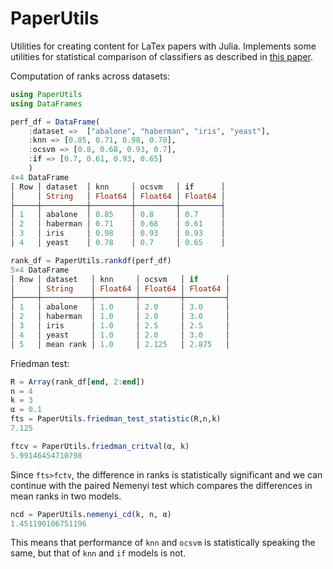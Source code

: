 # PaperUtils
Utilities for creating content for LaTex papers with Julia. Implements some utilities for statistical comparison of classifiers as described in [this paper](http://www.jmlr.org/papers/volume7/demsar06a/demsar06a.pdf).

Computation of ranks across datasets:

```julia
using PaperUtils
using DataFrames

perf_df = DataFrame(
	:dataset =>  ["abalone", "haberman", "iris", "yeast"],
	:knn => [0.85, 0.71, 0.98, 0.78],
	:ocsvm => [0.8, 0.68, 0.93, 0.7],
	:if => [0.7, 0.61, 0.93, 0.65]
	)
4×4 DataFrame
│ Row │ dataset  │ knn     │ ocsvm   │ if      │
│     │ String   │ Float64 │ Float64 │ Float64 │
├─────┼──────────┼─────────┼─────────┼─────────┤
│ 1   │ abalone  │ 0.85    │ 0.8     │ 0.7     │
│ 2   │ haberman │ 0.71    │ 0.68    │ 0.61    │
│ 3   │ iris     │ 0.98    │ 0.93    │ 0.93    │
│ 4   │ yeast    │ 0.78    │ 0.7     │ 0.65    │

rank_df = PaperUtils.rankdf(perf_df)
5×4 DataFrame
│ Row │ dataset   │ knn     │ ocsvm   │ if      │
│     │ String    │ Float64 │ Float64 │ Float64 │
├─────┼───────────┼─────────┼─────────┼─────────┤
│ 1   │ abalone   │ 1.0     │ 2.0     │ 3.0     │
│ 2   │ haberman  │ 1.0     │ 2.0     │ 3.0     │
│ 3   │ iris      │ 1.0     │ 2.5     │ 2.5     │
│ 4   │ yeast     │ 1.0     │ 2.0     │ 3.0     │
│ 5   │ mean rank │ 1.0     │ 2.125   │ 2.875   │
```

Friedman test:

```julia
R = Array(rank_df[end, 2:end])
n = 4
k = 3
α = 0.1
fts = PaperUtils.friedman_test_statistic(R,n,k)
7.125

ftcv = PaperUtils.friedman_critval(α, k)
5.99146454710798
```

Since `fts>fctv`, the difference in ranks is statistically significant and we can continue with the paired Nemenyi test which compares the differences in mean ranks in two models.

```julia
ncd = PaperUtils.nemenyi_cd(k, n, α)
1.451190106751196
```

This means that performance of `knn` and `ocsvm` is statistically speaking the same, but that of `knn` and `if` models is not.

